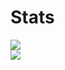<h1> Stats </h1>
<p float="left">
  <img src="https://github-readme-stats.vercel.app/api?username=vladikasik&show_icons=true&theme=github_dark" />
  <br/>
  <img src="https://github-readme-stats.vercel.app/api/wakatime?username=vladikasik&theme=github_dark" /> 
</p>

